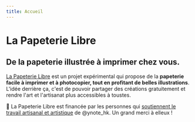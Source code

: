 ```yaml
---
title: Accueil
---
```

# La Papeterie Libre

##  De la papeterie illustrée à imprimer chez vous.

[La Papeterie Libre](https://la-papeterie-libre.fr/) est un projet expérimental qui propose de la **papeterie facile à imprimer et à photocopier, tout en profitant de belles illustrations**. L'idée derrière ça, c'est de pouvoir partager des créations gratuitement et rendre l'art et l'artisanat plus accessibles à toustes.

💜 La Papeterie Libre est financée par les personnes qui [soutiennent le travail artisanal et artistique](https://ynote.hk/fr/me-soutenir/) de @ynote_hk. Un grand merci à elleux !
